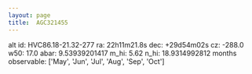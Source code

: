```yaml
---
layout: page
title:  AGC321455
--- 
```

alt id: HVC86.18-21.32-277
ra: 22h11m21.8s
dec: +29d54m02s
cz: -288.0
w50: 17.0
abar: 9.53939201417
m_hi: 5.62
n_hi: 18.9314992812
months observable: ['May', 'Jun', 'Jul', 'Aug', 'Sep', 'Oct']
